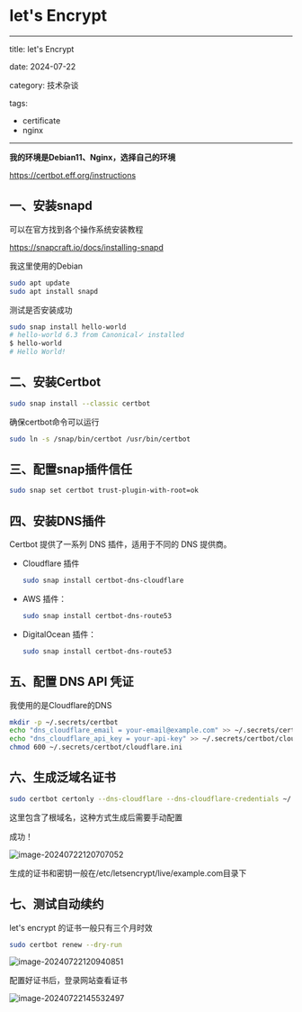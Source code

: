 # let's Encrypt

---

title: let's Encrypt

date: 2024-07-22

category: 技术杂谈

tags: 

- certificate
- nginx

---

**我的环境是Debian11、Nginx，选择自己的环境**

https://certbot.eff.org/instructions

## 一、安装snapd

可以在官方找到各个操作系统安装教程

https://snapcraft.io/docs/installing-snapd

我这里使用的Debian

```bash
sudo apt update
sudo apt install snapd
```

测试是否安装成功

```bash
sudo snap install hello-world
# hello-world 6.3 from Canonical✓ installed
$ hello-world
# Hello World!
```

## 二、安装Certbot

```bash
sudo snap install --classic certbot
```

确保certbot命令可以运行

```bash
sudo ln -s /snap/bin/certbot /usr/bin/certbot
```

## 三、配置snap插件信任

```bash
sudo snap set certbot trust-plugin-with-root=ok
```

## 四、安装DNS插件

Certbot 提供了一系列 DNS 插件，适用于不同的 DNS 提供商。

* Cloudflare 插件

  ```bash
  sudo snap install certbot-dns-cloudflare
  ```

* AWS 插件：

  ```bash
  sudo snap install certbot-dns-route53
  ```

* DigitalOcean 插件：

  ```bash
  sudo snap install certbot-dns-route53
  ```

## 五、配置 DNS API 凭证

我使用的是Cloudflare的DNS

```bash
mkdir -p ~/.secrets/certbot
echo "dns_cloudflare_email = your-email@example.com" >> ~/.secrets/certbot/cloudflare.ini
echo "dns_cloudflare_api_key = your-api-key" >> ~/.secrets/certbot/cloudflare.ini
chmod 600 ~/.secrets/certbot/cloudflare.ini
```

## 六、生成泛域名证书

```bash
sudo certbot certonly --dns-cloudflare --dns-cloudflare-credentials ~/.secrets/certbot/cloudflare.ini -d "*.example.com" -d "example.com"
```

这里包含了根域名，这种方式生成后需要手动配置

成功！

![image-20240722120707052](https://cdn.jsdelivr.net/gh/ye-guo/Images/images/image-20240722120707052.png)

生成的证书和密钥一般在/etc/letsencrypt/live/example.com目录下

## 七、测试自动续约

let's encrypt 的证书一般只有三个月时效

```bash
sudo certbot renew --dry-run
```

![image-20240722120940851](https://cdn.jsdelivr.net/gh/ye-guo/Images/images/image-20240722120940851.png)

配置好证书后，登录网站查看证书

![image-20240722145532497](https://cdn.jsdelivr.net/gh/ye-guo/Images/images/image-20240722145532497.png)


